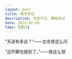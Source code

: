 ```yaml
---
layout: post
title: 庚子年记
description: 念念不忘，偶有所记
date: 2021-02-05
tags: [偶记]
---
```


“天涯有多远？”——古龙曾这么问

<!--more-->

“迈开脚也就到了。”——我这么想
